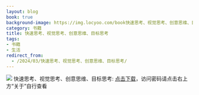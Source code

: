 ```yaml
---
layout: blog
book: true
background-image: https://img.locyoo.com/book快速思考、视觉思考、创意思维、目标思考.jpg
category: 书籍
title: 快速思考、视觉思考、创意思维、目标思考
tags:
- 书籍
- 生活
redirect_from:
  - /2024/03/快速思考、视觉思考、创意思维、目标思考/
---
```

![](https://img.locyoo.com/book快速思考、视觉思考、创意思维、目标思考.jpg)
快速思考、视觉思考、创意思维、目标思考: <a name = "ref1" href="https://url18.ctfile.com/f/50983618-1380049075-694ec1?p=3619">点击下载</a>，访问密码请点击右上方“关于”自行查看